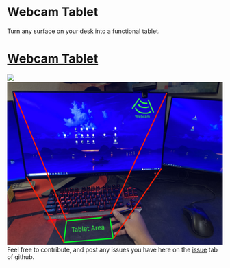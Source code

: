 # Webcam Tablet
Turn any surface on your desk into a functional tablet. 
<h1><a id="title" href="https://youtube.com" target="_blank">Webcam Tablet</a></h1>
<img src="./resources/demo.gif"></img>
<img src="./resources/demo.png"></img>
Feel free to contribute, and post any issues you have here on the <a href="https://github.com/WarpRomo/webcam-tablet/issues">issue</a> tab of github. 
